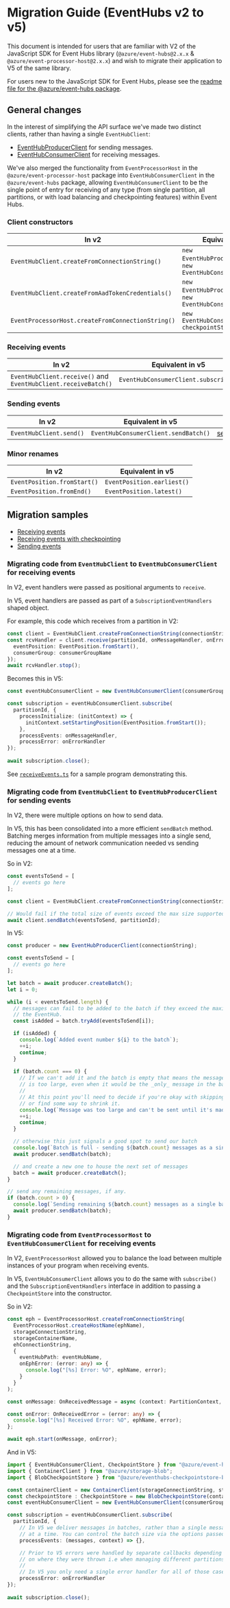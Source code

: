 # Migration Guide (EventHubs v2 to v5)

This document is intended for users that are familiar with V2 of the JavaScript SDK for Event Hubs library (`@azure/event-hubs@2.x.x` & `@azure/event-processor-host@2.x.x`) and wish 
to migrate their application to V5 of the same library.

For users new to the JavaScript SDK for Event Hubs, please see the [readme file for the @azure/event-hubs package](https://github.com/Azure/azure-sdk-for-js/blob/master/sdk/eventhub/event-hubs/README.md).

## General changes

In the interest of simplifying the API surface we've made two distinct
clients, rather than having a single `EventHubClient`:
* [EventHubProducerClient](https://docs.microsoft.com/en-us/javascript/api/@azure/event-hubs/eventhubproducerclient?view=azure-node-preview)
  for sending messages.
* [EventHubConsumerClient](https://docs.microsoft.com/en-us/javascript/api/@azure/event-hubs/eventhubconsumerclient?view=azure-node-preview) 
  for receiving messages.

We've also merged the functionality from `EventProcessorHost` in the `@azure/event-processor-host` package into 
`EventHubConsumerClient` in the `@azure/event-hubs` package, allowing `EventHubConsumerClient` to be the single
point of entry for receiving of any type (from single partition, all partitions, or with load balancing and checkpointing features) within Event Hubs.


### Client constructors

| In v2                                          | Equivalent in v5                                                 | Sample |
|------------------------------------------------|------------------------------------------------------------------|--------|
| `EventHubClient.createFromConnectionString()`    | `new EventHubProducerClient()` or `new EventHubConsumerClient()` | [receiveEvents](https://github.com/Azure/azure-sdk-for-js/blob/master/sdk/eventhub/event-hubs/samples/receiveEvents.ts),  [sendEvents](https://github.com/Azure/azure-sdk-for-js/blob/master/sdk/eventhub/event-hubs/samples/sendEvents.ts) |
| `EventHubClient.createFromAadTokenCredentials()` | `new EventHubProducerClient()` or `new EventHubConsumerClient()` | [usingAadAuth](https://github.com/Azure/azure-sdk-for-js/blob/master/sdk/eventhub/event-hubs/samples/usingAadAuth.ts)
| `EventProcessorHost.createFromConnectionString()`                           | `new EventHubConsumerClient(..., checkpointStore)`               | [receiveEventsUsingCheckpointStore](https://github.com/Azure/azure-sdk-for-js/blob/master/sdk/eventhub/event-hubs/samples/receiveEventsUsingCheckpointStore.ts) |

### Receiving events 

| In v2                                          | Equivalent in v5                                                 | Sample |
|------------------------------------------------|------------------------------------------------------------------|--------|
| `EventHubClient.receive()` and `EventHubClient.receiveBatch()`                       | `EventHubConsumerClient.subscribe()`                               | [receiveEvents](https://github.com/Azure/azure-sdk-for-js/blob/master/sdk/eventhub/event-hubs/samples/receiveEvents.ts) |

### Sending events

| In v2                                          | Equivalent in v5                                                 | Sample |
|------------------------------------------------|------------------------------------------------------------------|--------|
| `EventHubClient.send()`                          | `EventHubConsumerClient.sendBatch()`                               | [sendEvents](https://github.com/Azure/azure-sdk-for-js/blob/master/sdk/eventhub/event-hubs/samples/sendEvents.ts) |

### Minor renames

| In v2                                          | Equivalent in v5            |
|------------------------------------------------|-----------------------------|
| `EventPosition.fromStart()`                    | `EventPosition.earliest()`  |
| `EventPosition.fromEnd()`                      | `EventPosition.latest()`    |

## Migration samples

* [Receiving events](#migrating-code-from-eventhubclient-to-eventhubconsumerclient-for-receiving-events)
* [Receiving events with checkpointing](#migrating-code-from-eventprocessorhost-to-eventhubconsumerclient-for-receiving-events)
* [Sending events](#migrating-code-from-eventhubclient-to-eventhubproducerclient-for-sending-events)

### Migrating code from `EventHubClient` to `EventHubConsumerClient` for receiving events

In V2, event handlers were passed as positional arguments to `receive`.

In V5, event handlers are passed as part of a `SubscriptionEventHandlers` shaped object.

For example, this code which receives from a partition in V2:

```typescript
const client = EventHubClient.createFromConnectionString(connectionString);
const rcvHandler = client.receive(partitionId, onMessageHandler, onErrorHandler, {
  eventPosition: EventPosition.fromStart(),
  consumerGroup: consumerGroupName
});
await rcvHandler.stop();
```

Becomes this in V5:

```typescript
const eventHubConsumerClient = new EventHubConsumerClient(consumerGroupName, connectionString);

const subscription = eventHubConsumerClient.subscribe(
  partitionId, {
    processInitialize: (initContext) => {
      initContext.setStartingPosition(EventPosition.fromStart());
    },
    processEvents: onMessageHandler,
    processError: onErrorHandler
});
  
await subscription.close();
```

See [`receiveEvents.ts`](https://github.com/Azure/azure-sdk-for-js/blob/master/sdk/eventhub/event-hubs/samples/receiveEvents.ts) 
for a sample program demonstrating this.

### Migrating code from `EventHubClient` to `EventHubProducerClient` for sending events

In V2, there were multiple options on how to send data.

In V5, this has been consolidated into a more efficient `sendBatch` method. 
Batching merges information from multiple messages into a single send, reducing
the amount of network communication needed vs sending messages one at a time.

So in V2:
```typescript
const eventsToSend = [
  // events go here
];

const client = EventHubClient.createFromConnectionString(connectionString);

// Would fail if the total size of events exceed the max size supported by the library.
await client.sendBatch(eventsToSend, partitionId);
```

In V5:
```typescript
const producer = new EventHubProducerClient(connectionString);

const eventsToSend = [
  // events go here
];

let batch = await producer.createBatch();
let i = 0;

while (i < eventsToSend.length) {
  // messages can fail to be added to the batch if they exceed the maximum size configured for
  // the EventHub.
  const isAdded = batch.tryAdd(eventsToSend[i]);

  if (isAdded) {
    console.log(`Added event number ${i} to the batch`);
    ++i;
    continue;
  }
  
  if (batch.count === 0) {
    // If we can't add it and the batch is empty that means the message we're trying to send
    // is too large, even when it would be the _only_ message in the batch.
    //
    // At this point you'll need to decide if you're okay with skipping this message entirely
    // or find some way to shrink it.
    console.log(`Message was too large and can't be sent until it's made smaller. Skipping...`);
    ++i;
    continue;
  }

  // otherwise this just signals a good spot to send our batch
  console.log(`Batch is full - sending ${batch.count} messages as a single batch.`);
  await producer.sendBatch(batch);

  // and create a new one to house the next set of messages
  batch = await producer.createBatch();
}

// send any remaining messages, if any.
if (batch.count > 0) {
  console.log(`Sending remaining ${batch.count} messages as a single batch.`)
  await producer.sendBatch(batch);
}
```

### Migrating code from `EventProcessorHost` to `EventHubConsumerClient` for receiving events

In V2, `EventProcessorHost` allowed you to balance the load between multiple instances of your program when receiving events.

In V5, `EventHubConsumerClient` allows you to do the same with `subscribe()` and the 
`SubscriptionEventHandlers` interface in addition to passing a `CheckpointStore` into the constructor.

So in V2:
```typescript
const eph = EventProcessorHost.createFromConnectionString(
  EventProcessorHost.createHostName(ephName),
  storageConnectionString,
  storageContainerName,
  ehConnectionString,
  {
    eventHubPath: eventHubName,
    onEphError: (error: any) => {
      console.log("[%s] Error: %O", ephName, error);
    }
  }
);

const onMessage: OnReceivedMessage = async (context: PartitionContext, event: EventData) => { }

const onError: OnReceivedError = (error: any) => {
  console.log("[%s] Received Error: %O", ephName, error);
};

await eph.start(onMessage, onError);
```

And in V5:
```typescript
import { EventHubConsumerClient, CheckpointStore } from "@azure/event-hubs";
import { ContainerClient } from "@azure/storage-blob";
import { BlobCheckpointStore } from "@azure/eventhubs-checkpointstore-blob";

const containerClient = new ContainerClient(storageConnectionString, storageContainerName);
const checkpointStore : CheckpointStore = new BlobCheckpointStore(containerClient);
const eventHubConsumerClient = new EventHubConsumerClient(consumerGroupName, ehConnectionString, eventHubName);

const subscription = eventHubConsumerClient.subscribe(
  partitionId, {
    // In V5 we deliver messages in batches, rather than a single message 
    // at a time. You can control the batch size via the options passed to the client.
    processEvents: (messages, context) => {},

    // Prior to V5 errors were handled by separate callbacks depending 
    // on where they were thrown i.e when managing different partitions vs receiving from each partition.
    // 
    // In V5 you only need a single error handler for all of those cases.
    processError: onErrorHandler
});
  
await subscription.close();
```
